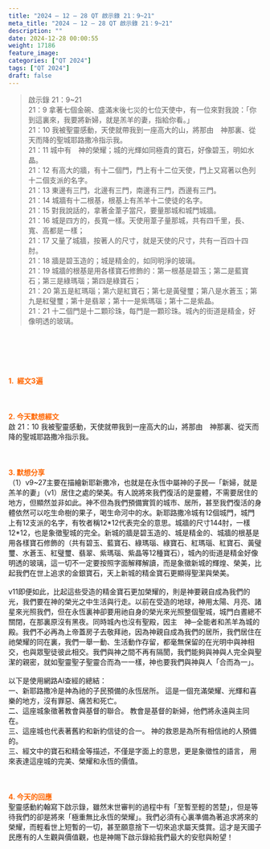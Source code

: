 ```yaml
---
title: "2024 – 12 – 28 QT 啟示錄 21：9~21"
meta_title: "2024 – 12 – 28 QT 啟示錄 21：9~21"
description: ""
date: 2024-12-28 00:00:55
weight: 17186
feature_image: 
categories: ["QT 2024"]
tags: ["QT 2024"]
draft: false
---
```


<blockquote>啟示錄 21：9~21<br />
21：9 拿著七個金碗、盛滿末後七災的七位天使中，有一位來對我說：「你到這裏來，我要將新婦，就是羔羊的妻，指給你看。」<br />
21：10 我被聖靈感動，天使就帶我到一座高大的山，將那由　神那裏、從天而降的聖城耶路撒冷指示我。<br />
21：11 城中有　神的榮耀；城的光輝如同極貴的寶石，好像碧玉，明如水晶。<br />
21：12 有高大的牆，有十二個門，門上有十二位天使，門上又寫著以色列十二個支派的名字。<br />
21：13 東邊有三門，北邊有三門，南邊有三門，西邊有三門。<br />
21：14 城牆有十二根基，根基上有羔羊十二使徒的名字。<br />
21：15 對我說話的，拿著金葦子當尺，要量那城和城門城牆。<br />
21：16 城是四方的，長寬一樣。天使用葦子量那城，共有四千里，長、寬、高都是一樣；<br />
21：17 又量了城牆，按著人的尺寸，就是天使的尺寸，共有一百四十四肘。<br />
21：18 牆是碧玉造的；城是精金的，如同明淨的玻璃。<br />
21：19 城牆的根基是用各樣寶石修飾的：第一根基是碧玉；第二是藍寶石；第三是綠瑪瑙；第四是綠寶石；<br />
21：20 第五是紅瑪瑙；第六是紅寶石；第七是黃璧璽；第八是水蒼玉；第九是紅璧璽；第十是翡翠；第十一是紫瑪瑙；第十二是紫晶。<br />
21：21 十二個門是十二顆珍珠，每門是一顆珍珠。城內的街道是精金，好像明透的玻璃。</blockquote><br />
&nbsp;<br />
<br />
&nbsp;<br />
<br />
<span style="color: #ff6600;" data-darkreader-inline-color=""><strong>1.  經文3遍</strong></span><br />
<br />
&nbsp;<br />
<br />
<span style="color: #ff6600;" data-darkreader-inline-color=""><strong>2. 今天默想經文<br />
</strong></span>啟 21：10 我被聖靈感動，天使就帶我到一座高大的山，將那由　神那裏、從天而降的聖城耶路撒冷指示我。<br />
<br />
&nbsp;<br />
<br />
<strong><span style="color: #ff6600;" data-darkreader-inline-color="">3. 默想分享<br />
</span></strong>（1）v9~27主要在描繪新耶新撒冷，也就是在永恆中屬神的子民—「新婦，就是羔羊的妻」（v1）居住之處的榮美。有人說將來我們復活的是靈體，不需要居住的地方，但顯然並非如此。神不但為我們預備實質的城市、居所，甚至我們復活的身體依然可以吃生命樹的果子，喝生命河中的水。新耶路撒冷城有12個城門，城門上有12支派的名字，有牧者稱12*12代表完全的意思。城牆的尺寸144肘，一樣12*12，也是象徵聖城的完全。新城的牆是碧玉造的、城是精金的、城牆的根基是用各樣寶石修飾的（共有碧玉、藍寶石、綠瑪瑙、綠寶石、紅瑪瑙、紅寶石、黃璧璽、水蒼玉、紅璧璽、翡翠、紫瑪瑙、紫晶等12種寶石），城內的街道是精金好像明透的玻璃，這一切不一定要按照字面解釋解讀，而是象徵新城的輝煌、榮美，比起我們在世上追求的金銀寶石，天上新城的精金寶石更顯得聖潔與榮美。<br />
<br />
v11即便如此，比起這些受造的精金寶石更加榮耀的，則是神要親自成為我們的光，我們要在神的榮光之中生活與行走。以前在受造的地球，神用太陽、月亮、諸星來光照我們，但在永恆裏神卻要用祂自身的榮光來光照整個聖城，城門白晝總不關閉，在那裏原沒有黑夜。同時城內也沒有聖殿，因主　神─全能者和羔羊為城的殿。我們不必再為上帝蓋房子去敬拜祂，因為神親自成為我們的居所，我們居住在祂榮耀的同在裏，我們一舉一動、生活動作存留，都毫無保留的在光明中與神相交，也與眾聖徒彼此相交。我們與神之間不再有隔閡，我們能夠與神與人完全與聖潔的親密，就如聖靈聖子聖靈合而為一一樣，神也要我們與神與人「合而為一」。<br />
<br />
以下是使用網路AI查經的總結：<br />
一、新耶路撒冷是神為祂的子民預備的永恆居所。 這是一個充滿榮耀、光輝和喜樂的地方，沒有罪惡、痛苦和死亡。<br />
二、這座城象徵著教會與基督的聯合。 教會是基督的新婦，他們將永遠與主同在。<br />
三、這座城也代表著舊約和新約信徒的合一。 神的救恩是為所有相信祂的人預備的。<br />
三、經文中的寶石和精金等描述，不僅是字面上的意思，更是象徵性的語言， 用來表達這座城的完美、榮耀和永恆的價值。<br />
<br />
&nbsp;<br />
<br />
<strong style="font-size: inherit;"><span style="color: #ff6600;" data-darkreader-inline-color="">4. 今天的回應<br />
</span></strong>聖靈感動約翰寫下啟示錄，雖然末世審判的過程中有「至暫至輕的苦楚」，但是等待我們的卻是將來「極重無比永恆的榮耀」。我們必須有心裏準備為著追求將來的榮耀，而輕看世上短暫的一切，甚至願意捨下一切來追求屬天獎賞。這才是天國子民應有的人生觀與價值觀，也是神賜下啟示錄給我們最大的安慰與盼望！<br />
<br />
&nbsp;
        